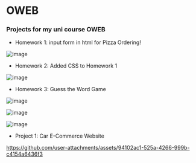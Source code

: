 # OWEB
### Projects for my uni course OWEB 

- Homework 1: input form in html for Pizza Ordering!
  
![image](https://github.com/user-attachments/assets/5e42a9dd-047b-40dd-b638-36930244ec87)

- Homework 2: Added CSS to Homework 1

![image](https://github.com/user-attachments/assets/5312a559-026e-40a9-b685-e03bd461ac78)

- Homework 3: Guess the Word Game

![image](https://github.com/user-attachments/assets/7de70f2b-e436-42d4-9c9e-ffac947a070a)

![image](https://github.com/user-attachments/assets/d2a4c53b-42b7-43ca-a3da-f0e95741c6a7)

![image](https://github.com/user-attachments/assets/8d66f057-70ae-4dcb-9f32-be2f39d21e3e)

- Project 1: Car E-Commerce Website

https://github.com/user-attachments/assets/94102ac1-525a-4266-999b-c4154a6436f3

